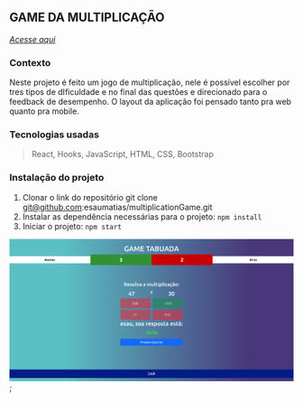 ## GAME DA MULTIPLICAÇÃO

_[Acesse aqui](https://multiplication-table-two.vercel.app/)_

### Contexto

Neste projeto é feito um jogo de multiplicação, nele é possível escolher por tres tipos de dIficuldade e no final das questões e direcionado para o feedback de desempenho. O layout da aplicação foi pensado tanto pra web quanto pra mobile.

### Tecnologias usadas

>React, Hooks, JavaScript, HTML, CSS, Bootstrap

### Instalação do projeto

1. Clonar o link do repositório git clone git@github.com:esaumatias/multiplicationGame.git
2. Instalar as dependência necessárias para o projeto: ```npm install```
3. Iniciar o projeto: ```npm start```

![alt text](./src//images/tabela.png);
